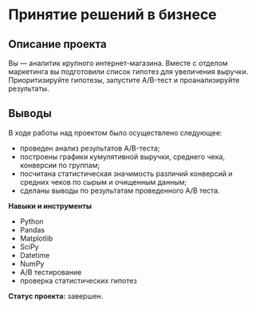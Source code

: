 # Принятие решений в бизнесе

## Описание проекта

Вы — аналитик крупного интернет-магазина. Вместе с отделом маркетинга вы подготовили список гипотез для увеличения выручки.
Приоритизируйте гипотезы, запустите A/B-тест и проанализируйте результаты. 

## Выводы

В ходе работы над проектом было осуществлено следующее:
- проведен анализ результатов A/B-теста;
- построены графики кумулятивной выручки, среднего чека, конверсии по группам;
- посчитана статистическая значимость различий конверсий и средних чеков по сырым и очищенным данным;
- сделаны выводы по результатам проведенного А/В теста.

**Навыки и инструменты**

- Python
- Pandas
- Matplotlib
- SciPy
- Datetime
- NumPy
- А/В тестирование
- проверка статистических гипотез

**Статус проекта:** завершен.
